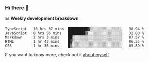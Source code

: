 ### Hi there 👋

<!--
**HondryTravis/HondryTravis** is a ✨ _special_ ✨ repository because its `README.md` (this file) appears on your GitHub profile.

Here are some ideas to get you started:

- 🔭 I’m currently working on ...
- 🌱 I’m currently learning ...
- 👯 I’m looking to collaborate on ...
- 🤔 I’m looking for help with ...
- 💬 Ask me about ...
- 📫 How to reach me: ...
- 😄 Pronouns: ...
- ⚡ Fun fact: ...
-->

<!-- [![travis's github stats](https://github-readme-stats.vercel.app/api?username=HondryTravis)](https://github.com/anuraghazra/github-readme-stats)  -->
<!-- ![travis's github stats](https://github-readme-stats.anuraghazra1.vercel.app/api/top-langs/?username=HondryTravis&theme=nord&layout=compact) -->

📊 **Weekly development breakdown**

<!--START_SECTION:waka-->
```text
TypeScript   10 hrs 37 mins  █████████▓░░░░░░░░░░░░░░░   38.94 % 
JavaScript   8 hrs 56 mins   ████████▒░░░░░░░░░░░░░░░░   32.80 % 
Markdown     2 hrs 3 mins    ██░░░░░░░░░░░░░░░░░░░░░░░   07.57 % 
HTML         1 hr 43 mins    █▓░░░░░░░░░░░░░░░░░░░░░░░   06.35 % 
CSS          1 hr 36 mins    █▒░░░░░░░░░░░░░░░░░░░░░░░   05.89 % 
```
<!--END_SECTION:waka-->

If you want to know more, check out it [about myself](https://hondrytravis.github.io/)
